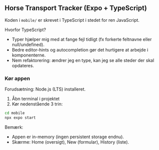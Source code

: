 
## Horse Transport Tracker (Expo + TypeScript)

Koden i `mobile/` er skrevet i TypeScript i stedet for ren JavaScript.

Hvorfor TypeScript?
- Typer hjælper mig med at fange fejl tidligt (fx forkerte feltnavne eller null/undefined).
- Bedre editor-hints og autocompletion gør det hurtigere at arbejde i komponenterne.
- Nem refaktorering: ændrer jeg en type, kan jeg se alle steder der skal opdateres.

### Kør appen

Forudsætning: Node.js (LTS) installeret.

1. Åbn terminal i projektet
2. Kør nedenstående 3 trin:

```sh
cd mobile
npx expo start
```


Bemærk:
- Appen er in-memory (ingen persistent storage endnu).
- Skærme: Home (oversigt), New (formular), History (liste).
  